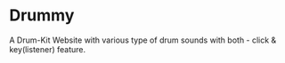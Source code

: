 # Drummy
A Drum-Kit Website with various type of drum sounds with both - click & key(listener) feature.


